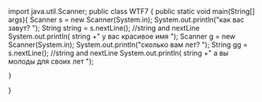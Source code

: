 import java.util.Scanner;
public class WTF7 {
    public static void main(String[] args){
        Scanner s = new Scanner(System.in);
        System.out.println("как вас завут? ");
        String string = s.nextLine(); //string and nextLine
        System.out.println( string +" у вас красивое имя ");
        Scanner g = new Scanner(System.in);
        System.out.println("сколько вам лет? ");
        String gg = s.nextLine(); //string and nextLine
        System.out.println( string +" а вы молоды для своих лет ");

    }
}
